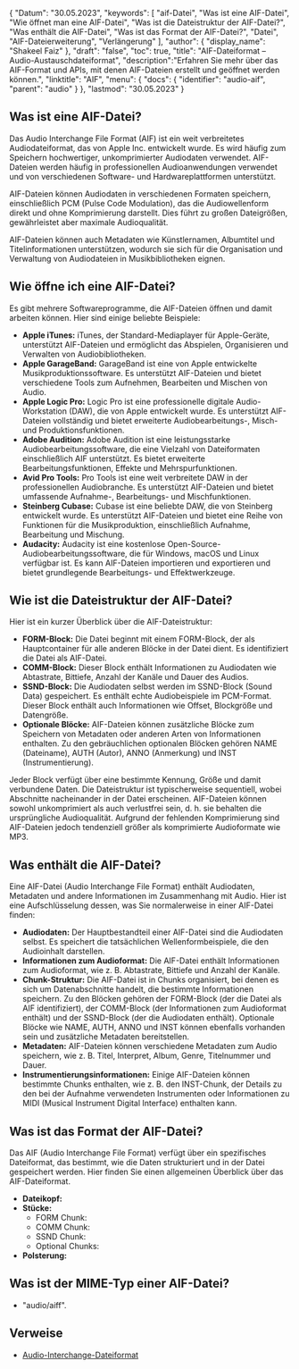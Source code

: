 {
"Datum": "30.05.2023",
  "keywords": [
"aif-Datei",
"Was ist eine AIF-Datei",
"Wie öffnet man eine AIF-Datei",
"Was ist die Dateistruktur der AIF-Datei?",
"Was enthält die AIF-Datei",
"Was ist das Format der AIF-Datei?",
"Datei",
"AIF-Dateierweiterung",
"Verlängerung"
],
  "author": {
"display_name": "Shakeel Faiz"
},
"draft": "false",
  "toc": true,
  "title": "AIF-Dateiformat – Audio-Austauschdateiformat",
  "description":"Erfahren Sie mehr über das AIF-Format und APIs, mit denen AIF-Dateien erstellt und geöffnet werden können.",
"linktitle": "AIF",
  "menu": {
    "docs": {
      "identifier": "audio-aif",
"parent": "audio"
}
},
"lastmod": "30.05.2023"
}

## Was ist eine AIF-Datei?

Das Audio Interchange File Format (AIF) ist ein weit verbreitetes Audiodateiformat, das von Apple Inc. entwickelt wurde. Es wird häufig zum Speichern hochwertiger, unkomprimierter Audiodaten verwendet. AIF-Dateien werden häufig in professionellen Audioanwendungen verwendet und von verschiedenen Software- und Hardwareplattformen unterstützt.

AIF-Dateien können Audiodaten in verschiedenen Formaten speichern, einschließlich PCM (Pulse Code Modulation), das die Audiowellenform direkt und ohne Komprimierung darstellt. Dies führt zu großen Dateigrößen, gewährleistet aber maximale Audioqualität.

AIF-Dateien können auch Metadaten wie Künstlernamen, Albumtitel und Titelinformationen unterstützen, wodurch sie sich für die Organisation und Verwaltung von Audiodateien in Musikbibliotheken eignen.

## Wie öffne ich eine AIF-Datei?

Es gibt mehrere Softwareprogramme, die AIF-Dateien öffnen und damit arbeiten können. Hier sind einige beliebte Beispiele:

- **Apple iTunes:** iTunes, der Standard-Mediaplayer für Apple-Geräte, unterstützt AIF-Dateien und ermöglicht das Abspielen, Organisieren und Verwalten von Audiobibliotheken.
- **Apple GarageBand:** GarageBand ist eine von Apple entwickelte Musikproduktionssoftware. Es unterstützt AIF-Dateien und bietet verschiedene Tools zum Aufnehmen, Bearbeiten und Mischen von Audio.
- **Apple Logic Pro:** Logic Pro ist eine professionelle digitale Audio-Workstation (DAW), die von Apple entwickelt wurde. Es unterstützt AIF-Dateien vollständig und bietet erweiterte Audiobearbeitungs-, Misch- und Produktionsfunktionen.
- **Adobe Audition:** Adobe Audition ist eine leistungsstarke Audiobearbeitungssoftware, die eine Vielzahl von Dateiformaten einschließlich AIF unterstützt. Es bietet erweiterte Bearbeitungsfunktionen, Effekte und Mehrspurfunktionen.
- **Avid Pro Tools:** Pro Tools ist eine weit verbreitete DAW in der professionellen Audiobranche. Es unterstützt AIF-Dateien und bietet umfassende Aufnahme-, Bearbeitungs- und Mischfunktionen.
- **Steinberg Cubase:** Cubase ist eine beliebte DAW, die von Steinberg entwickelt wurde. Es unterstützt AIF-Dateien und bietet eine Reihe von Funktionen für die Musikproduktion, einschließlich Aufnahme, Bearbeitung und Mischung.
- **Audacity:** Audacity ist eine kostenlose Open-Source-Audiobearbeitungssoftware, die für Windows, macOS und Linux verfügbar ist. Es kann AIF-Dateien importieren und exportieren und bietet grundlegende Bearbeitungs- und Effektwerkzeuge.

## Wie ist die Dateistruktur der AIF-Datei?

Hier ist ein kurzer Überblick über die AIF-Dateistruktur:

- **FORM-Block:** Die Datei beginnt mit einem FORM-Block, der als Hauptcontainer für alle anderen Blöcke in der Datei dient. Es identifiziert die Datei als AIF-Datei.
- **COMM-Block:** Dieser Block enthält Informationen zu Audiodaten wie Abtastrate, Bittiefe, Anzahl der Kanäle und Dauer des Audios.
- **SSND-Block:** Die Audiodaten selbst werden im SSND-Block (Sound Data) gespeichert. Es enthält echte Audiobeispiele im PCM-Format. Dieser Block enthält auch Informationen wie Offset, Blockgröße und Datengröße.
- **Optionale Blöcke:** AIF-Dateien können zusätzliche Blöcke zum Speichern von Metadaten oder anderen Arten von Informationen enthalten. Zu den gebräuchlichen optionalen Blöcken gehören NAME (Dateiname), AUTH (Autor), ANNO (Anmerkung) und INST (Instrumentierung).

Jeder Block verfügt über eine bestimmte Kennung, Größe und damit verbundene Daten. Die Dateistruktur ist typischerweise sequentiell, wobei Abschnitte nacheinander in der Datei erscheinen. AIF-Dateien können sowohl unkomprimiert als auch verlustfrei sein, d. h. sie behalten die ursprüngliche Audioqualität. Aufgrund der fehlenden Komprimierung sind AIF-Dateien jedoch tendenziell größer als komprimierte Audioformate wie MP3.

## Was enthält die AIF-Datei?

Eine AIF-Datei (Audio Interchange File Format) enthält Audiodaten, Metadaten und andere Informationen im Zusammenhang mit Audio. Hier ist eine Aufschlüsselung dessen, was Sie normalerweise in einer AIF-Datei finden:

- **Audiodaten:** Der Hauptbestandteil einer AIF-Datei sind die Audiodaten selbst. Es speichert die tatsächlichen Wellenformbeispiele, die den Audioinhalt darstellen.
- **Informationen zum Audioformat:** Die AIF-Datei enthält Informationen zum Audioformat, wie z. B. Abtastrate, Bittiefe und Anzahl der Kanäle.
- **Chunk-Struktur:** Die AIF-Datei ist in Chunks organisiert, bei denen es sich um Datenabschnitte handelt, die bestimmte Informationen speichern. Zu den Blöcken gehören der FORM-Block (der die Datei als AIF identifiziert), der COMM-Block (der Informationen zum Audioformat enthält) und der SSND-Block (der die Audiodaten enthält). Optionale Blöcke wie NAME, AUTH, ANNO und INST können ebenfalls vorhanden sein und zusätzliche Metadaten bereitstellen.
- **Metadaten:** AIF-Dateien können verschiedene Metadaten zum Audio speichern, wie z. B. Titel, Interpret, Album, Genre, Titelnummer und Dauer.
- **Instrumentierungsinformationen:** Einige AIF-Dateien können bestimmte Chunks enthalten, wie z. B. den INST-Chunk, der Details zu den bei der Aufnahme verwendeten Instrumenten oder Informationen zu MIDI (Musical Instrument Digital Interface) enthalten kann.

## Was ist das Format der AIF-Datei?

Das AIF (Audio Interchange File Format) verfügt über ein spezifisches Dateiformat, das bestimmt, wie die Daten strukturiert und in der Datei gespeichert werden. Hier finden Sie einen allgemeinen Überblick über das AIF-Dateiformat.

- **Dateikopf:**
- **Stücke:**
  - FORM Chunk:
  - COMM Chunk:
  - SSND Chunk:
  - Optional Chunks:
- **Polsterung:**

## Was ist der MIME-Typ einer AIF-Datei?

- "audio/aiff".

## Verweise
* [Audio-Interchange-Dateiformat](https://en.wikipedia.org/wiki/Audio_Interchange_File_Format)


